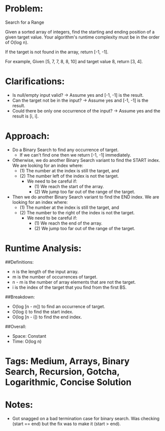 # Problem:
  Search for a Range
  
  Given a sorted array of integers, find the starting and ending position of a given target value.
  Your algorithm's runtime complexity must be in the order of O(log n).

  If the target is not found in the array, return [-1, -1].

  For example,
  Given [5, 7, 7, 8, 8, 10] and target value 8,
  return [3, 4].
  
# Clarifications:
  - Is null/empty input valid? -> Assume yes and [-1, -1] is the result.
  - Can the target not be in the input? -> Assume yes and [-1, -1] is the result.
  - Could there be only one occurrence of the input? -> Assume yes and the result is [i, i].

# Approach:
  - Do a Binary Search to find any occurrence of target.
    - If we can't find one then we return [-1, -1] immediately.
  - Otherwise, we do another Binary Search variant to find the START index. We are looking for an index where:
    - (1) The number at the index is still the target, and
    - (2) The number left of the index is not the target.
      - We need to be careful if:
        - (1) We reach the start of the array.
        - (2) We jump too far out of the range of the target.
  - Then we do another Binary Search variant to find the END index.  We are looking for an index where:
    - (1) The number at the index is still the target, and
    - (2) The number to the right of the index is not the target.
      - We need to be careful if:
        - (1) We reach the end of the array.
        - (2) We jump too far out of the range of the target.

# Runtime Analysis:
##Definitions:
  - n is the length of the input array.
  - m is the number of occurrences of target.
  - n - m is the number of array elements that are not the target.
  - i is the index of the target that you find from the first BS.

##Breakdown:
  - O(log [n - m]) to find an occurrence of target.
  - O(log i) to find the start index.
  - O(log [n - i]) to find the end index.

##Overall:
  - Space: Constant
  - Time: O(log n)

# Tags: Medium, Arrays, Binary Search, Recursion, Gotcha, Logarithmic, Concise Solution

# Notes:
  - Got snagged on a bad termination case for binary search.  Was checking (start == end) but the fix was to make it (start > end).
